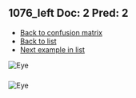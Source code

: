 ## 1076_left Doc: 2 Pred: 2
- [Back to confusion matrix](https://github.com/juliandewit/kaggle_retinopathy/blob/master/matrix.md)
- [Back to list](https://github.com/juliandewit/kaggle_retinopathy/blob/master/lists/22/list.md)
- [Next example in list](https://github.com/juliandewit/kaggle_retinopathy/blob/master/lists/22/10/10844_left.md)

![Eye](https://retinopaty.blob.core.windows.net/size1024/1076_left_2.jpeg)

### 

![Eye]()
